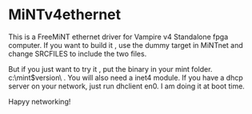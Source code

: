 # MiNTv4ethernet

This is a FreeMiNT ethernet driver for Vampire v4 Standalone fpga computer. 
If you want to build it , use the dummy target in MiNTnet and change SRCFILES 
to include the two files.

But if you just want to try it , put the binary in your mint folder. c:\mint\$version\ .
You will also need a inet4 module. If you have a dhcp server on your network, just run 
dhclient en0. I am doing it at boot time.

Hapyy networking!

